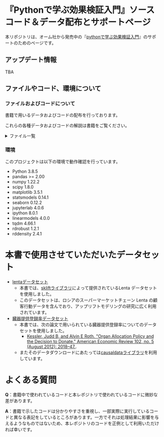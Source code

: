 # 『Pythonで学ぶ効果検証入門』ソースコード＆データ配布とサポートページ

本リポジトリは、オーム社から発売中の『[pythonで学ぶ効果検証入門](hogehoge)』のサポートのためのページです。


## アップデート情報
TBA

## ファイルやコード、環境について
### ファイルおよびコードについて
書籍で用いるデータおよびコードの配布を行っております。

これらの各種データおよびコードの解説は書籍をご覧ください。

<details>
<summary>ファイル一覧</summary>

- data/: 本書で分析に使用するデータファイルを格納するフォルダです。
  - lenta_dataset.csv: 後述するLentaデータセットを本書の分析用途に合わせて整形したファイルです。
  - ch2_logdata.csv: 2章で行う分析用に著者側で人工的に作成したデータファイルです。
  - ch3_cluster_trial.csv: 3章で行うクラスター分析用に著者側で人工的に作成したデータファイルです。
  - ch3_noncompliance_abtest.csv: 3章で行うNon-compliance分析用に著者側で人工的に作成したデータファイルです。
  - ch3_stratified_trial.csv: 3章で行う層化A/Bテスト分析用に著者側で人工的に作成したデータファイルです。
  - ch4_organ_donations_full.csv: 4章で行うDID分析用に後述する臓器提供登録率データセットを本書の分析用途に合わせて整形したファイルです。
  - ch4_organ_donations_short.csv: 4章で行うDID分析用に後述する臓器提供登録率データセットを本書の分析用途に合わせて整形したファイルです。
  - ch5_coupon.csv: 5章で行う分析用に著者側で人工的に作成したデータファイルです。
  - ch5_coupon_v2.csv: 5章で行う分析用に著者側で人工的に作成したデータファイルです。
- notebooks/: 本書で分析に用いたJupyter Notebookファイルを格納するフォルダです。
  - chapter0_dataset.ipynb: 上述の著者側で人工的に作成したデータの作成用ファイルです。
  - chapter2.ipynb: 書籍の第2章で解説した分析に対応します。
  - chapter3_abtest_detail.ipynb: 書籍の第3章で解説した分析に対応します。
  - chapter4_did.ipynb: 書籍の第4章で解説した分析に対応します。
  - chapter5_rdd.ipynb: 書籍の第5章で解説した分析に対応します。
  - colab.ipynb: Google Colaboratory(Colab)の使い方について説明をしています。
- pyproject.toml: プロジェクトの依存関係を管理するための設定ファイルです。
- poetry.lock: プロジェクトの依存関係のバージョンを固定するためのロックファイルです。
</details>



### 環境
このプロジェクトは以下の環境で動作確認を行っています。
- Python 3.8.5
- pandas >= 2.00
- numpy 1.22.2
- scipy 1.8.0
- matplotlib 3.5.1
- statsmodels 0.14.1
- seaborn 0.12.2
- jupyterlab 4.0.6
- ipython 8.0.1
- linearmodels 4.0.0
- tqdm 4.66.1
- rdrobust 1.2.1
- rddensity 2.4.1

# 本書で使用させていただいたデータセット

* [lentaデータセット](https://www.uplift-modeling.com/en/latest/api/datasets/fetch_lenta.html）)
  * 本書では、[skliftライブラリ](https://www.uplift-modeling.com/)によって提供されているLenta データセットを使用しました。
  * このデータセットは、ロシアのスーパーマーケットチェーン Lenta の顧客行動データを含んでおり、アップリフトモデリングの研究に広く利用されています。
* [臓器提供登録率データセット](https://www.openicpsr.org/openicpsr/project/112543/version/V1/view?path=/openicpsr/112543/fcr:versions/V1/Data-and-Programs-to-be-Posted-Online-&type=folder)
  * 本書では、次の論文で用いられている臓器提供登録率についてのデータセットを使用しました。
      * [Kessler, Judd B, and Alvin E Roth. "Organ Allocation Policy and the Decision to Donate." American Economic Review 102, no. 5 (August 2012): 2018–47.](https://doi.org/10.1257/aer.102.5.2018).
  * またそのデータダウンロードにあたっては[causaldataライブラリ](https://github.com/NickCH-K/causaldata)を利用しています。

# よくある質問
**Q**：書籍中で使われているコードと本レポジトリで使われているコードに微妙な差があります。

**A**：書籍で示したコードは分かりやすさを重視し、一部実際に実行しているコードと異なる表記をしているところがあります。一方でそれは処理結果に影響を与えるようなものではないため、本レポジトリのコードを正例として利用いただければ幸いです。
